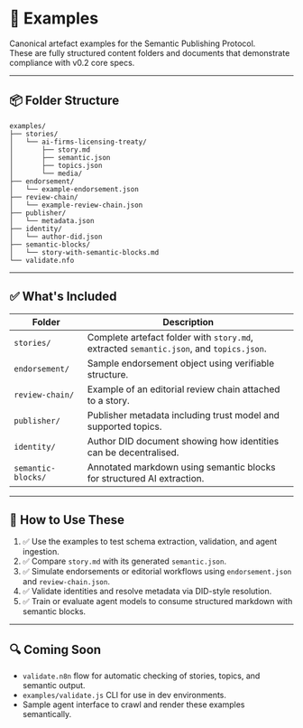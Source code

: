 # 📁 Examples

Canonical artefact examples for the Semantic Publishing Protocol.  
These are fully structured content folders and documents that demonstrate compliance with v0.2 core specs.

---

## 📦 Folder Structure

```plaintext
examples/
├── stories/
│   └── ai-firms-licensing-treaty/
│       ├── story.md
│       ├── semantic.json
│       ├── topics.json
│       └── media/
├── endorsement/
│   └── example-endorsement.json
├── review-chain/
│   └── example-review-chain.json
├── publisher/
│   └── metadata.json
├── identity/
│   └── author-did.json
├── semantic-blocks/
│   └── story-with-semantic-blocks.md
└── validate.nfo
```

---

## ✅ What's Included

| Folder | Description |
|--------|-------------|
| `stories/` | Complete artefact folder with `story.md`, extracted `semantic.json`, and `topics.json`. |
| `endorsement/` | Sample endorsement object using verifiable structure. |
| `review-chain/` | Example of an editorial review chain attached to a story. |
| `publisher/` | Publisher metadata including trust model and supported topics. |
| `identity/` | Author DID document showing how identities can be decentralised. |
| `semantic-blocks/` | Annotated markdown using semantic blocks for structured AI extraction. |

---

## 🧪 How to Use These

1. ✅ Use the examples to test schema extraction, validation, and agent ingestion.
2. ✅ Compare `story.md` with its generated `semantic.json`.
3. ✅ Simulate endorsements or editorial workflows using `endorsement.json` and `review-chain.json`.
4. ✅ Validate identities and resolve metadata via DID-style resolution.
5. ✅ Train or evaluate agent models to consume structured markdown with semantic blocks.

---

## 🔍 Coming Soon

- `validate.n8n` flow for automatic checking of stories, topics, and semantic output.
- `examples/validate.js` CLI for use in dev environments.
- Sample agent interface to crawl and render these examples semantically.

